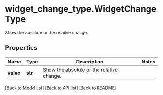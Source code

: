 # widget_change_type.WidgetChangeType

Show the absolute or the relative change.
## Properties
Name | Type | Description | Notes
------------ | ------------- | ------------- | -------------
**value** | **str** | Show the absolute or the relative change. | 

[[Back to Model list]](../README.md#documentation-for-models) [[Back to API list]](../README.md#documentation-for-api-endpoints) [[Back to README]](../README.md)


